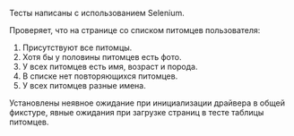Тесты написаны с использованием Selenium.

Проверяет, что на странице со списком питомцев пользователя:

1. Присутствуют все питомцы.
2. Хотя бы у половины питомцев есть фото.
3. У всех питомцев есть имя, возраст и порода.
4. В списке нет повторяющихся питомцев.
5. У всех питомцев разные имена.

Установлены неявное ожидание при инициализации драйвера в общей фикстуре, 
явные ожидания при загрузке страниц в тесте таблицы питомцев.
